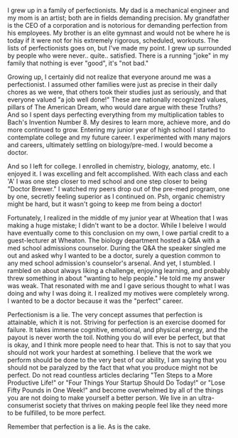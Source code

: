 I grew up in a family of perfectionists. My dad is a mechanical engineer and my mom is an artist; both are in fields demanding precision. My grandfather is the CEO of a corporation and is notorious for demanding perfection from his employees. My brother is an elite gymnast and would not be where he is today if it were not for his extremely rigorous, scheduled, workouts. The lists of perfectionists goes on, but I've made my point. I grew up surrounded by people who were never.. quite.. satisfied. There is a running "joke" in my family that nothing is ever "good", it's "not bad."

Growing up, I certainly did not realize that everyone around me was a perfectionist. I assumed other families were just as precise in their daily chores as we were, that others took their studies just as seriously, and that everyone valued "a job well done!" These are nationally recognized values, pillars of The American Dream, who would dare argue with these Truths? And so I spent days perfecting everything from my multiplication tables to Bach's Invention Number 8. My desires to learn more, achieve more, and do more continued to grow. Entering my junior year of high school I started to contemplate college and my future career. I experimented with many majors and careers, ultimately settling on biology/pre-med. I would become a doctor.

And so I left for college. I enrolled in chemistry, biology, anatomy, etc. I enjoyed it. I was excelling and felt accomplished. With each class and each 'A' I was one step closer to med school and one step closer to being "Doctor Brewer." I watched my peers drop out of the pre-med program, one by one, secretly feeling superior as I continued on. Psh, organic chemistry might be hard, but it wasn't going to keep me from being a doctor!

Fortunately, I realized in the middle of my junior year at Wheation that I was making a huge mistake; I didn't want to be a doctor. While I beleive I would have eventually come to this conclusion on my own, I owe partial credit to a guest-lecturer at Wheaton. The biology department hosted a Q&A with a med school admissions counselor. During the Q&A the speaker singled me out and asked why I wanted to be a doctor, surely a question common to any med school admission's counselor's arsenal. And yet, I stumbled. I rambled on about always liking a challenge, enjoying learning, and probably threw something in about "wanting to help people." He told me my answer was weak. That resonated with me and I gave serious thought to what I was doing and why I was doing it. I realized my motives were completely wrong. I wanted to be a doctor because it was the "perfect" career.

Perfectionism is a lie. The very concept assumes that perfection is attainable, which it is not. Striving for perfection is an exercise doomed for failure. It takes immense cognitive, emotional, and physical energy, and the payout is never worth the toil. Nothing you do will ever be perfect, but that is okay, and I think more people need to hear that. This is not to say that you should not work your hardest at something. I believe that the work we perform should be done to the very best of our ability, I am saying that you should not be paralyzed by the fact that what you produce might not be perfect. Do not read countless articles declaring "Ten Steps to a More Productive Life!" or "Four Things Your Startup Should Do Today!" or "Lose Fifty Pounds in One Week!" and become overwhelmed by all of the things you are not doing to make yourself a better person. We live in an ultra-consumerist society that thrives on making people feel like they need more to be fulfilled, to be more perfect.

Remember that perfection is a lie.
As is the cake.

